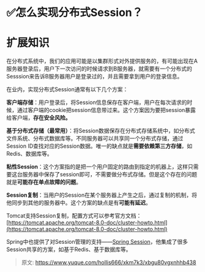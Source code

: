 # ✅怎么实现分布式Session？

# 扩展知识


在分布式系统中，我们的应用可能是以集群形式对外提供服务的，有可能出现在A服务器登录后，用户下一次访问的时候请求到B服务器，就需要有一个分布式的Sesssion来告诉B服务器用户是登录过的，并且需要拿到用户的登录信息。



在业内，实现分布式Session通常有以下几个方案：



**客户端存储**：用户登录后，将Session信息保存在客户端，用户在每次请求的时候，通过客户端的cookie把session信息带过来。这个方案因为要把session暴露给客户端，**存在安全风险。**



**基于分布式存储（最常用）**：将Session数据保存在分布式存储系统中，如分布式文件系统、分布式数据库等。不同服务器可以共享同一个分布式存储，通过Session ID查找对应的Session数据。唯一的缺点就是**需要依赖第三方存储**，如Redis、数据库等。



**粘性Session**：这个方案指的是把一个用户固定的路由到指定的机器上，这样只需要这台服务器中保存了session即可，不需要做分布式存储。但是这个存在的问题就是**可能存在单点故障的问题**。



**Session复制**：当用户的Session在某个服务器上产生之后，通过复制的机制，将他同步到其他的服务器中。这个方案的缺点是有**可能有延迟**。



Tomcat支持Session复制，配置方式可以参考官方文档：[https://tomcat.apache.org/tomcat-8.0-doc/cluster-howto.html](https://tomcat.apache.org/tomcat-8.0-doc/cluster-howto.html)



Spring中也提供了对Session管理的支持——[Spring Session](https://docs.spring.io/spring-session/reference/index.html)，他集成了很多Session共享的方案，如基于Redis、基于数据库等。





  




> 原文: <https://www.yuque.com/hollis666/xkm7k3/xbgu80vgxnhhb438>